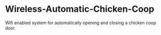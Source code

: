 # Wireless-Automatic-Chicken-Coop
Wifi enabled system for automatically opening and closing a chicken coop door.  
